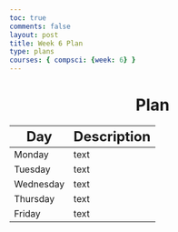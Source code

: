 ```yaml
---
toc: true
comments: false
layout: post
title: Week 6 Plan
type: plans
courses: { compsci: {week: 6} }
---
```


<h1 style="text-align: center;"><strong>Plan</strong></h1>
<table class="table">
    <thead>
        <tr>
            <th><font size="5">Day</font></th>
            <th><font size="5">Description</font></th>    
        </tr>
    </thead>
    <tbody>
        <tr>
            <td>Monday</td>
            <td>text</td>
        </tr>
        <tr>
            <td>Tuesday</td>
            <td>text</td>
        </tr>
        <tr>
            <td>Wednesday</td>
            <td>text</td>
        </tr>
        <tr>
            <td>Thursday</td>
            <td>text</td>
        </tr>
        <tr>
            <td>Friday</td>
            <td>text</td>
        </tr>
    </tbody>
</table>